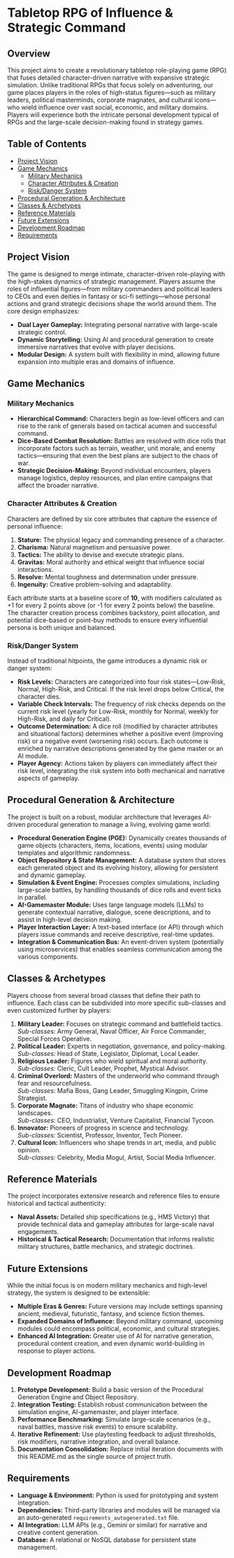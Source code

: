 # Tabletop RPG of Influence & Strategic Command

## Overview
This project aims to create a revolutionary tabletop role-playing game (RPG) that fuses detailed character-driven narrative with expansive strategic simulation. Unlike traditional RPGs that focus solely on adventuring, our game places players in the roles of high-status figures—such as military leaders, political masterminds, corporate magnates, and cultural icons—who wield influence over vast social, economic, and military domains. Players will experience both the intricate personal development typical of RPGs and the large-scale decision-making found in strategy games.

## Table of Contents
- [Project Vision](#project-vision)
- [Game Mechanics](#game-mechanics)
  - [Military Mechanics](#military-mechanics)
  - [Character Attributes & Creation](#character-attributes--creation)
  - [Risk/Danger System](#riskdanger-system)
- [Procedural Generation & Architecture](#procedural-generation--architecture)
- [Classes & Archetypes](#classes--archetypes)
- [Reference Materials](#reference-materials)
- [Future Extensions](#future-extensions)
- [Development Roadmap](#development-roadmap)
- [Requirements](#requirements)

## Project Vision
The game is designed to merge intimate, character-driven role-playing with the high-stakes dynamics of strategic management. Players assume the roles of influential figures—from military commanders and political leaders to CEOs and even deities in fantasy or sci-fi settings—whose personal actions and grand strategic decisions shape the world around them. The core design emphasizes:
- **Dual Layer Gameplay:** Integrating personal narrative with large-scale strategic control.
- **Dynamic Storytelling:** Using AI and procedural generation to create immersive narratives that evolve with player decisions.
- **Modular Design:** A system built with flexibility in mind, allowing future expansion into multiple eras and domains of influence.

## Game Mechanics

### Military Mechanics
- **Hierarchical Command:** Characters begin as low-level officers and can rise to the rank of generals based on tactical acumen and successful command.
- **Dice-Based Combat Resolution:** Battles are resolved with dice rolls that incorporate factors such as terrain, weather, unit morale, and enemy tactics—ensuring that even the best plans are subject to the chaos of war.
- **Strategic Decision-Making:** Beyond individual encounters, players manage logistics, deploy resources, and plan entire campaigns that affect the broader narrative.

### Character Attributes & Creation
Characters are defined by six core attributes that capture the essence of personal influence:
1. **Stature:** The physical legacy and commanding presence of a character.
2. **Charisma:** Natural magnetism and persuasive power.
3. **Tactics:** The ability to devise and execute strategic plans.
4. **Gravitas:** Moral authority and ethical weight that influence social interactions.
5. **Resolve:** Mental toughness and determination under pressure.
6. **Ingenuity:** Creative problem-solving and adaptability.

Each attribute starts at a baseline score of **10**, with modifiers calculated as +1 for every 2 points above (or -1 for every 2 points below) the baseline. The character creation process combines backstory, point allocation, and potential dice-based or point-buy methods to ensure every influential persona is both unique and balanced.

### Risk/Danger System
Instead of traditional hitpoints, the game introduces a dynamic risk or danger system:
- **Risk Levels:** Characters are categorized into four risk states—Low-Risk, Normal, High-Risk, and Critical. If the risk level drops below Critical, the character dies.
- **Variable Check Intervals:** The frequency of risk checks depends on the current risk level (yearly for Low-Risk, monthly for Normal, weekly for High-Risk, and daily for Critical).
- **Outcome Determination:** A dice roll (modified by character attributes and situational factors) determines whether a positive event (improving risk) or a negative event (worsening risk) occurs. Each outcome is enriched by narrative descriptions generated by the game master or an AI module.
- **Player Agency:** Actions taken by players can immediately affect their risk level, integrating the risk system into both mechanical and narrative aspects of gameplay.

## Procedural Generation & Architecture
The project is built on a robust, modular architecture that leverages AI-driven procedural generation to manage a living, evolving game world:
- **Procedural Generation Engine (PGE):** Dynamically creates thousands of game objects (characters, items, locations, events) using modular templates and algorithmic randomness.
- **Object Repository & State Management:** A database system that stores each generated object and its evolving history, allowing for persistent and dynamic gameplay.
- **Simulation & Event Engine:** Processes complex simulations, including large-scale battles, by handling thousands of dice rolls and event ticks in parallel.
- **AI-Gamemaster Module:** Uses large language models (LLMs) to generate contextual narrative, dialogue, scene descriptions, and to assist in high-level decision making.
- **Player Interaction Layer:** A text-based interface (or API) through which players issue commands and receive descriptive, real-time updates.
- **Integration & Communication Bus:** An event-driven system (potentially using microservices) that enables seamless communication among the various components.

## Classes & Archetypes
Players choose from several broad classes that define their path to influence. Each class can be subdivided into more specific sub-classes and even customized further by players:
1. **Military Leader:** Focuses on strategic command and battlefield tactics.  
   *Sub-classes:* Army General, Naval Officer, Air Force Commander, Special Forces Operative.
2. **Political Leader:** Experts in negotiation, governance, and policy-making.  
   *Sub-classes:* Head of State, Legislator, Diplomat, Local Leader.
3. **Religious Leader:** Figures who wield spiritual and moral authority.  
   *Sub-classes:* Cleric, Cult Leader, Prophet, Mystical Advisor.
4. **Criminal Overlord:** Masters of the underworld who command through fear and resourcefulness.  
   *Sub-classes:* Mafia Boss, Gang Leader, Smuggling Kingpin, Crime Strategist.
5. **Corporate Magnate:** Titans of industry who shape economic landscapes.  
   *Sub-classes:* CEO, Industrialist, Venture Capitalist, Financial Tycoon.
6. **Innovator:** Pioneers of progress in science and technology.  
   *Sub-classes:* Scientist, Professor, Inventor, Tech Pioneer.
7. **Cultural Icon:** Influencers who shape trends in art, media, and public opinion.  
   *Sub-classes:* Celebrity, Media Mogul, Artist, Social Media Influencer.

## Reference Materials
The project incorporates extensive research and reference files to ensure historical and tactical authenticity:
- **Naval Assets:** Detailed ship specifications (e.g., HMS Victory) that provide technical data and gameplay attributes for large-scale naval engagements.
- **Historical & Tactical Research:** Documentation that informs realistic military structures, battle mechanics, and strategic doctrines.

## Future Extensions
While the initial focus is on modern military mechanics and high-level strategy, the system is designed to be extensible:
- **Multiple Eras & Genres:** Future versions may include settings spanning ancient, medieval, futuristic, fantasy, and science fiction themes.
- **Expanded Domains of Influence:** Beyond military command, upcoming modules could encompass political, economic, and cultural strategies.
- **Enhanced AI Integration:** Greater use of AI for narrative generation, procedural content creation, and even dynamic world-building in response to player actions.

## Development Roadmap
1. **Prototype Development:** Build a basic version of the Procedural Generation Engine and Object Repository.
2. **Integration Testing:** Establish robust communication between the simulation engine, AI-gamemaster, and player interface.
3. **Performance Benchmarking:** Simulate large-scale scenarios (e.g., naval battles, massive risk events) to ensure scalability.
4. **Iterative Refinement:** Use playtesting feedback to adjust thresholds, risk modifiers, narrative integration, and overall balance.
5. **Documentation Consolidation:** Replace initial iteration documents with this README.md as the single source of project truth.

## Requirements
- **Language & Environment:** Python is used for prototyping and system integration.
- **Dependencies:** Third-party libraries and modules will be managed via an auto-generated `requirements_autogenerated.txt` file.
- **AI Integration:** LLM APIs (e.g., Gemini or similar) for narrative and creative content generation.
- **Database:** A relational or NoSQL database for persistent state management.